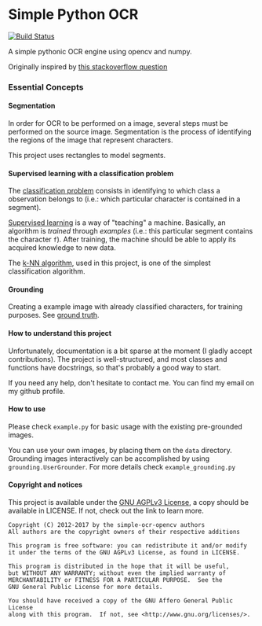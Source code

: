 # Simple Python OCR
[![Build Status](https://travis-ci.org/goncalopp/simple-ocr-opencv.svg?branch=master)](https://travis-ci.org/goncalopp/simple-ocr-opencv)

A simple pythonic OCR engine using opencv and numpy.

Originally inspired by [this stackoverflow question](http://stackoverflow.com/questions/9413216/simple-digit-recognition-ocr-in-opencv-python)

### Essential Concepts

#### Segmentation

In order for OCR to be performed on a image, several steps must be 
performed on the source image. Segmentation is the process of 
identifying the regions of the image that represent characters. 

This project uses rectangles to model segments. 

#### Supervised learning with a classification problem

The [classification problem][] consists in identifying to which class a 
observation belongs to (i.e.: which particular character is contained 
in a segment).

[Supervised learning][] is a way of "teaching" a machine. Basically, an 
algorithm is *trained* through *examples* (i.e.: this particular 
segment contains the character `f`). After training, the machine 
should be able to apply its acquired knowledge to new data.

The [k-NN algorithm], used in this project, is one of the simplest  
classification algorithm.

#### Grounding

Creating a example image with already classified characters, for 
training purposes.
See [ground truth][].

[classification problem]: https://en.wikipedia.org/wiki/Statistical_classification
[Supervised learning]: https://en.wikipedia.org/wiki/Supervised_learning
[k-NN algorithm]: https://en.wikipedia.org/wiki/K-nearest_neighbors_classification
[ground truth]: https://en.wikipedia.org/wiki/Ground_truth

#### How to understand this project

Unfortunately, documentation is a bit sparse at the moment (I 
gladly accept contributions).
The project is well-structured, and most classes and functions have 
docstrings, so that's probably a good way to start.

If you need any help, don't hesitate to contact me. You can find my 
email on my github profile.


#### How to use

Please check `example.py` for basic usage with the existing pre-grounded images.

You can use your own images, by placing them on the `data` directory. 
Grounding images interactively can be accomplished by using `grounding.UserGrounder`.
For more details check `example_grounding.py`

#### Copyright and notices

This project is available under the [GNU AGPLv3 License](https://www.gnu.org/licenses/agpl-3.0.txt), a copy
should be available in LICENSE. If not, check out the link to learn more.
 
    Copyright (C) 2012-2017 by the simple-ocr-opencv authors
    All authors are the copyright owners of their respective additions
    
    This program is free software: you can redistribute it and/or modify
    it under the terms of the GNU AGPLv3 License, as found in LICENSE.

    This program is distributed in the hope that it will be useful,
    but WITHOUT ANY WARRANTY; without even the implied warranty of
    MERCHANTABILITY or FITNESS FOR A PARTICULAR PURPOSE.  See the
    GNU General Public License for more details.

    You should have received a copy of the GNU Affero General Public License
    along with this program.  If not, see <http://www.gnu.org/licenses/>.    
  
